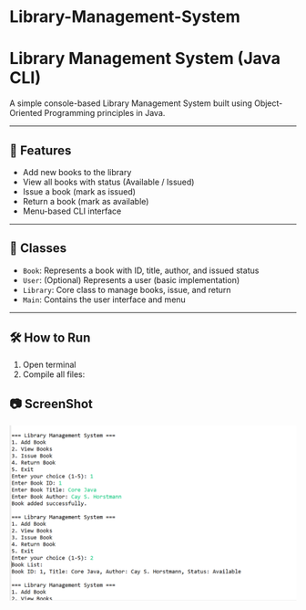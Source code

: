 # Library-Management-System
# Library Management System (Java CLI)

A simple console-based Library Management System built using Object-Oriented Programming principles in Java.

---

## 🚀 Features

- Add new books to the library
- View all books with status (Available / Issued)
- Issue a book (mark as issued)
- Return a book (mark as available)
- Menu-based CLI interface

---

## 🧠 Classes

- `Book`: Represents a book with ID, title, author, and issued status
- `User`: (Optional) Represents a user (basic implementation)
- `Library`: Core class to manage books, issue, and return
- `Main`: Contains the user interface and menu

---

## 🛠 How to Run

1. Open terminal
2. Compile all files:

## 📷 ScreenShot

![image alt](https://raw.githubusercontent.com/Mukesh-Paithankar01/Library-Management-System/f2bd5d19786b4d0fcaadeb880c4f85f5d4a20b48/Day-3.png)
